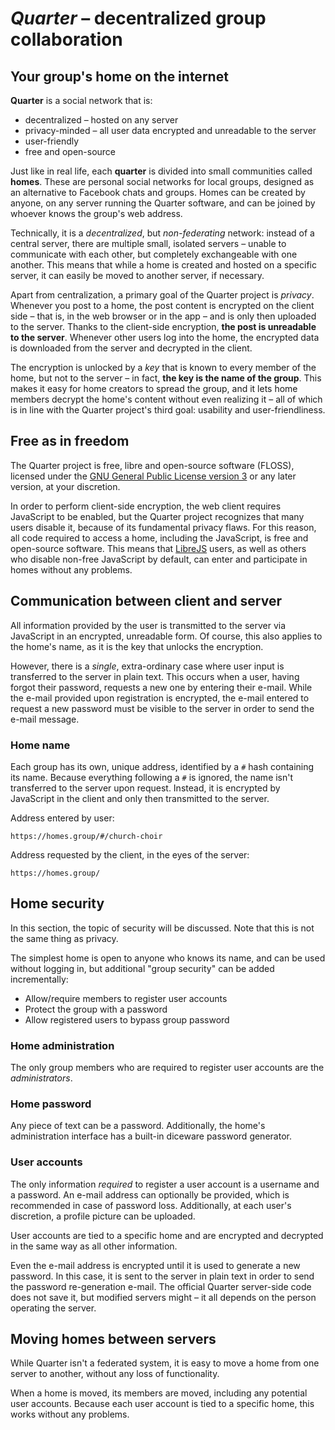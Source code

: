 # *Quarter* – decentralized group collaboration

## Your group's home on the internet

**Quarter** is a social network that is:

* decentralized – hosted on any server
* privacy-minded – all user data encrypted and unreadable to the server
* user-friendly
* free and open-source

Just like in real life, each **quarter** is divided into small communities called **homes**. These are personal social networks for local groups, designed as an alternative to Facebook chats and groups. Homes can be created by anyone, on any server running the Quarter software, and can be joined by whoever knows the group's web address.

Technically, it is a *decentralized*, but *non-federating* network: instead of a central server, there are multiple small, isolated servers – unable to communicate with each other, but completely exchangeable with one another. This means that while a home is created and hosted on a specific server, it can easily be moved to another server, if necessary.

Apart from centralization, a primary goal of the Quarter project is *privacy*. Whenever you post to a home, the post content is encrypted on the client side – that is, in the web browser or in the app – and is only then uploaded to the server. Thanks to the client-side encryption, **the post is unreadable to the server**. Whenever other users log into the home, the encrypted data is downloaded from the server and decrypted in the client.

The encryption is unlocked by a *key* that is known to every member of the home, but not to the server – in fact, **the key is the name of the group**. This makes it easy for home creators to spread the group, and it lets home members decrypt the home's content without even realizing it – all of which is in line with the Quarter project's third goal: usability and user-friendliness.

## Free as in freedom

The Quarter project is free, libre and open-source software (FLOSS), licensed under the [GNU General Public License version 3](https://www.gnu.org/licenses/gpl.html) or any later version, at your discretion.

In order to perform client-side encryption, the web client requires JavaScript to be enabled, but the Quarter project recognizes that many users disable it, because of its fundamental privacy flaws. For this reason, all code required to access a home, including the JavaScript, is free and open-source software. This means that [LibreJS](https://www.gnu.org/software/librejs/) users, as well as others who disable non-free JavaScript by default, can enter and participate in homes without any problems.

## Communication between client and server

All information provided by the user is transmitted to the server via JavaScript in an encrypted, unreadable form. Of course, this also applies to the home's name, as it is the key that unlocks the encryption.

However, there is a *single*, extra-ordinary case where user input is transferred to the server in plain text. This occurs when a user, having forgot their password, requests a new one by entering their e-mail. While the e-mail provided upon registration is encrypted, the e-mail entered to request a new password must be visible to the server in order to send the e-mail message.

### Home name

Each group has its own, unique address, identified by a `#` hash containing its name. Because everything following a `#` is ignored, the name isn't transferred to the server upon request. Instead, it is encrypted by JavaScript in the client and only then transmitted to the server.

Address entered by user:

    https://homes.group/#/church-choir

Address requested by the client, in the eyes of the server:

    https://homes.group/

## Home security

In this section, the topic of security will be discussed. Note that this is not the same thing as privacy.

The simplest home is open to anyone who knows its name, and can be used without logging in, but additional "group security" can be added incrementally:

* Allow/require members to register user accounts
* Protect the group with a password
* Allow registered users to bypass group password

### Home administration

The only group members who are required to register user accounts are the *administrators*.

### Home password

Any piece of text can be a password. Additionally, the home's administration interface has a built-in diceware password generator.

### User accounts

The only information *required* to register a user account is a username and a password. An e-mail address can optionally be provided, which is recommended in case of password loss. Additionally, at each user's discretion, a profile picture can be uploaded.

User accounts are tied to a specific home and are encrypted and decrypted in the same way as all other information.

Even the e-mail address is encrypted until it is used to generate a new password. In this case, it is sent to the server in plain text in order to send the password re-generation e-mail. The official Quarter server-side code does not save it, but modified servers might – it all depends on the person operating the server.

## Moving homes between servers

While Quarter isn't a federated system, it is easy to move a home from one server to another, without any loss of functionality.

When a home is moved, its members are moved, including any potential user accounts. Because each user account is tied to a specific home, this works without any problems.
